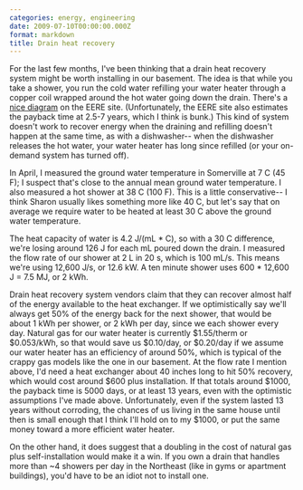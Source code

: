 ```yaml
---
categories: energy, engineering
date: 2009-07-10T00:00:00.000Z
format: markdown
title: Drain heat recovery
---
```


For the last few months, I've been thinking that a drain heat recovery system might be worth installing in our basement. The idea is that while you take a shower, you run the cold water refilling your water heater through a copper coil wrapped around the hot water going down the drain. There's a <a href="http://www.energysavers.gov/your_home/water_heating/index.cfm/mytopic=13040">nice diagram</a> on the EERE site. (Unfortunately, the EERE site also estimates the payback time at 2.5-7 years, which I think is bunk.) This kind of system doesn't work to recover energy when the draining and refilling doesn't happen at the same time, as with a dishwasher-- when the dishwasher releases the hot water, your water heater has long since refilled (or your on-demand system has turned off).

In April, I measured the ground water temperature in Somerville at 7 C (45 F); I suspect that's close to the annual mean ground water temperature. I also measured a hot shower at 38 C (100 F). This is a little conservative-- I think Sharon usually likes something more like 40 C, but let's say that on average we require water to be heated at least 30 C above the ground water temperature.

The heat capacity of water is 4.2 J/(mL * C), so with a 30 C difference, we're losing around 126 J for each mL poured down the drain. I measured the flow rate of our shower at 2 L in 20 s, which is 100 mL/s. This means we're using 12,600 J/s, or 12.6 kW. A ten minute shower uses 600 * 12,600 J = 7.5 MJ, or 2 kWh.

Drain heat recovery system vendors claim that they can recover almost half of the energy available to the heat exchanger. If we optimistically say we'll always get 50% of the energy back for the next shower, that would be about 1 kWh per shower, or 2 kWh per day, since we each shower every day. Natural gas for our water heater is currently $1.55/therm or $0.053/kWh, so that would save us $0.10/day, or $0.20/day if we assume our water heater has an efficiency of around 50%, which is typical of the crappy gas models like the one in our basement. At the flow rate I mention above, I'd need a heat exchanger about 40 inches long to hit 50% recovery, which would cost around $600 plus installation. If that totals around $1000, the payback time is 5000 days, or at least 13 years, even with the optimistic assumptions I've made above. Unfortunately, even if the system lasted 13 years without corroding, the chances of us living in the same house until then is small enough that I think I'll hold on to my $1000, or put the same money toward a more efficient water heater.

On the other hand, it does suggest that a doubling in the cost of natural gas plus self-installation would make it a win. If you own a drain that handles more than ~4 showers per day in the Northeast (like in gyms or apartment buildings), you'd have to be an idiot not to install one.
